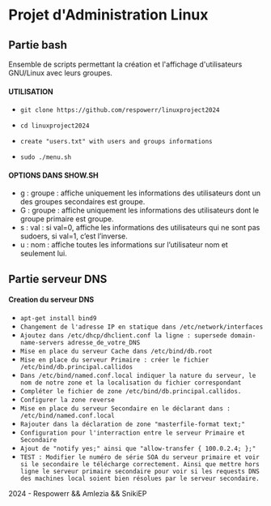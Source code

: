 # Projet d'Administration Linux

## Partie bash

Ensemble de scripts permettant la création et l'affichage d'utilisateurs GNU/Linux avec leurs groupes.

#### UTILISATION
- `git clone https://github.com/respowerr/linuxproject2024`

- `cd linuxproject2024`

- `create "users.txt" with users and groups informations`

- `sudo ./menu.sh`

#### OPTIONS DANS SHOW.SH
- g : groupe : affiche uniquement les informations des utilisateurs dont un des groupes secondaires est groupe. 
- G : groupe : affiche uniquement les informations des utilisateurs dont le groupe primaire est groupe. 
- s : val : si val=0, affiche les informations des utilisateurs qui ne sont pas sudoers, si val=1, c’est l’inverse.
- u : nom : affiche toutes les informations sur l’utilisateur nom et seulement lui. 

## Partie serveur DNS

#### Creation du serveur DNS

- `apt-get install bind9`
- `Changement de l'adresse IP en statique dans /etc/network/interfaces`
- `Ajoutez dans /etc/dhcp/dhclient.conf la ligne : supersede domain-name-servers adresse_de_votre_DNS`
- `Mise en place du serveur Cache dans /etc/bind/db.root`
- `Mise en place du serveur Primaire : créer le fichier /etc/bind/db.principal.callidos`
- `Dans /etc/bind/named.conf.local indiquer la nature du serveur, le nom de notre zone et la localisation du fichier correspondant`
- `Compléter le fichier de zone /etc/bind/db.principal.callidos. `
- `Configurer la zone reverse`
- `Mise en place du serveur Secondaire en le déclarant dans : /etc/bind/named.conf.local`
- `Rajouter dans la déclaration de zone "masterfile-format text;"`
- `Configuration pour l'interraction entre le serveur Primaire et Secondaire`
- `Ajout de "notify yes;" ainsi que "allow-transfer { 100.0.2.4; };"`
- `TEST : Modifier le numéro de série SOA du serveur primaire et voir si le secondaire le télécharge correctement. Ainsi que mettre hors ligne le serveur primaire secondaire pour voir si les requests DNS des machines local soient bien résolues par le serveur secondaire.`

2024 - Respowerr && Amlezia && SnikiEP
